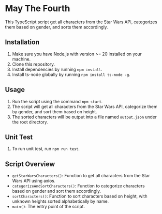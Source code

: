 # May The Fourth

This TypeScript script get all characters from the Star Wars API, categorizes them based on gender, and sorts them accordingly.

## Installation

1. Make sure you have Node.js with version >= 20 installed on your machine.
2. Clone this repository.
3. Install dependencies by running `npm install`.
4. Install ts-node globally by running `npm install ts-node -g`.

## Usage

1. Run the script using the command `npm start`.
2. The script will get all characters from the Star Wars API, categorize them by gender, and sort them based on height.
3. The sorted characters will be output into a file named `output.json` under the root directory.

## Unit Test

1. To run unit test, run `npm run test`.

## Script Overview

- `getStarWarsCharacters()`: Function to get all characters from the Star Wars API using axios.
- `categorizeAndSortCharacters()`: Function to categorize characters based on gender and sort them accordingly.
- `sortCharacters()`: Function to sort characters based on height, with unknown heights sorted alphabetically by name.
- `main()`: The entry point of the script.
